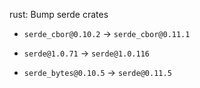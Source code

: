 rust: Bump serde crates

- `serde_cbor@0.10.2` -> `serde_cbor@0.11.1`

- `serde@1.0.71` -> `serde@1.0.116`

- `serde_bytes@0.10.5` -> `serde@0.11.5`
